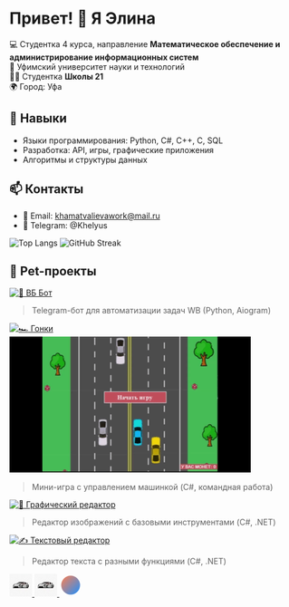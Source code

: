 # Привет! 👋 Я Элина

💻 Студентка 4 курса, направление **Математическое обеспечение и администрирование информационных систем**  
🏫 Уфимский университет науки и технологий  
👩‍🎓 Студентка **Школы 21**  
🌍 Город: Уфа  

## 🔹 Навыки
- Языки программирования: Python, C#, C++, C, SQL  
- Разработка: API, игры, графические приложения  
- Алгоритмы и структуры данных

## 📫 Контакты
- 📧 Email: khamatvalievawork@mail.ru  
- 📱 Telegram: @Khelyus


![Top Langs](https://github-readme-stats.vercel.app/api/top-langs/?username=Khelyus&layout=compact&theme=default&bg_color=d1d7ed)
![GitHub Streak](https://streak-stats.demolab.com?user=Khelyus&theme=default&hide_border=false)


## 🚀 Pet-проекты

[![🤖 ВБ Бот](https://img.shields.io/badge/Repo-🤖_ВБ_Бот-blue?style=for-the-badge)](https://github.com/Khelyus/vb-bot)
> Telegram-бот для автоматизации задач WB (Python, Aiogram)

[![🏎 Гонки](https://img.shields.io/badge/Repo-🏎_Гонки-green?style=for-the-badge)](https://github.com/Khelyus/racing-game)
![Описание](Game.gif)
> Мини-игра с управлением машинкой (C#, командная работа)

[![🎨 Графический редактор](https://img.shields.io/badge/Repo-🎨_Графический_редактор-orange?style=for-the-badge)](https://github.com/Khelyus/graphic-editor)
> Редактор изображений с базовыми инструментами (C#, .NET)

[![✍️ Текстовый редактор](https://img.shields.io/badge/Repo-✍️_Текстовый_редактор-red?style=for-the-badge)](https://github.com/Khelyus/text-editor)
> Редактор текста с разными функциями (C#, .NET)


<a href="https://github.com/ваш_репозиторий_WB" target="_blank">
    <img src="8905447fb307e03ba164b9f3dd46f88c-40x40.jpg" alt="WB Бот" style="width: 40px; height: 40px;">
</a>

<a href="https://github.com/ваш_репозиторий_гонки" target="_blank">
    <img src="8905447fb307e03ba164b9f3dd46f88c-40x40.jpg" alt="Гонки" style="width: 40px; height: 40px;">
</a>


<a href="https://github.com/ваш_репозиторий_WB" target="_blank">
    <svg width="40" height="40" viewBox="0 0 24 24">
        <circle cx="12" cy="12" r="10" fill="url(#gradient)"/>
        <defs>
            <linearGradient id="gradient" x1="0" y1="0" x2="1" y2="1">
                <stop offset="0%" stop-color="#ff7f50"/>
                <stop offset="100%" stop-color="#1e90ff"/>
            </linearGradient>
        </defs>
    </svg>
</a>











<!--
**Khelyus/Khelyus** is a ✨ _special_ ✨ repository because its `README.md` (this file) appears on your GitHub profile.

Here are some ideas to get you started:

- 🔭 I’m currently working on ...
- 🌱 I’m currently learning ...
- 👯 I’m looking to collaborate on ...
- 🤔 I’m looking for help with ...
- 💬 Ask me about ...
- 📫 How to reach me: ...
- 😄 Pronouns: ...
- ⚡ Fun fact: ...
-->
